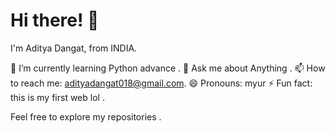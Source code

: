 # Hi there! 👋

I'm Aditya Dangat, from INDIA.

🌱 I’m currently learning Python advance .
💬 Ask me about Anything .
📫 How to reach me: adityadangat018@gmail.com.
😄 Pronouns: myur
⚡ Fun fact: this is my first web lol .

Feel free to explore my repositories .
